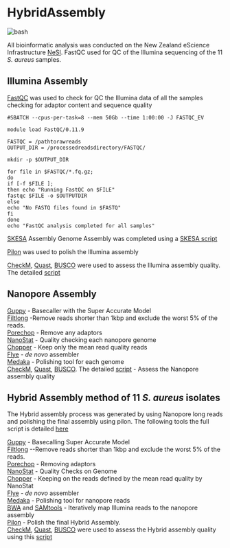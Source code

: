 # HybridAssembly

![bash](https://img.shields.io/badge/language-bash-green)

All bioinformatic analysis was conducted on the New Zealand eScience Infrastructure [NeSI](https://github.com/nesi). FastQC used for QC of the Illumina sequencing of the 11 *S. aureus* samples.

## Illumina Assembly 
[FastQC](https://www.bioinformatics.babraham.ac.uk/projects/fastqc/) was used to check for QC the Illumina data of all the samples checking for adaptor content and sequence quality

```#!/bin/bash -e
#SBATCH --cpus-per-task=8 --mem 50Gb --time 1:00:00 -J FASTQC_EV

module load FastQC/0.11.9

FASTQC = /pathtorawreads
OUTPUT_DIR = /processedreadsdirectory/FASTQC/

mkdir -p $OUTPUT_DIR

for file in $FASTQC/*.fq.gz;
do
if [-f $FILE ];
then echo "Running FastQC on $FILE"
fastqc $FILE -o $OUTPUTDIR
else
echo "No FASTQ files found in $FASTQ"
fi
done
echo "FastQC analysis completed for all samples"
```
[SKESA](https://github.com/ncbi/SKESA) Assembly 
Genome Assembly was completed using a [SKESA script](https://github.com/emv6/Hybrid_Assembly/blob/main/skesa.sh)

[Pilon](https://github.com/broadinstitute/pilon) was used to polish the Illumina assembly 

[CheckM](https://github.com/Ecogenomics/CheckM), [Quast](https://github.com/ablab/quast), [BUSCO](https://busco.ezlab.org/) were used to assess the Illumina assembly quality. The detailed [script](https://github.com/emv6/Hybrid_Assembly/blob/main/CheckM_Quast_BUSCO.sh) 

## Nanopore Assembly 
[Guppy](https://community.nanoporetech.com/docs/prepare/library_prep_protocols/Guppy-protocol/v/gpb_2003_v1_revax_14dec2018/guppy-software-overview) - Basecaller with the Super Accurate Model \
[Filtlong](https://github.com/rrwick/Filtlong) -Remove reads shorter than 1kbp and exclude the worst 5% of the reads. \
[Porechop](https://github.com/rrwick/Porechop) - Remove any adaptors \
[NanoStat](https://github.com/wdecoster/nanostat) - Quality checking each nanopore genome \
[Chopper](https://github.com/wdecoster/chopper) - Keep only the mean read quality reads \
[Flye](https://github.com/mikolmogorov/Flye) - *de novo* assembler \
[Medaka](https://github.com/nanoporetech/medaka) - Polishing tool for each genome\
[CheckM](https://github.com/Ecogenomics/CheckM), [Quast](https://github.com/ablab/quast), [BUSCO](https://busco.ezlab.org/). The detailed [script](https://github.com/emv6/Hybrid_Assembly/blob/main/CheckM_Quast_BUSCO.sh) - Assess the Nanopore assembly quality


## Hybrid Assembly method of 11 *S. aureus* isolates 
The Hybrid assembly process was generated by using Nanopore long reads and polishing the final assembly using pilon. The following tools the full script is detailed [here](https://github.com/emv6/Hybrid_Assembly/blob/main/Hybrid_Genome_Assembly.sh)

[Guppy](https://community.nanoporetech.com/docs/prepare/library_prep_protocols/Guppy-protocol/v/gpb_2003_v1_revax_14dec2018/guppy-software-overview) - Basecalling Super Accurate Model \
[Filtlong](https://github.com/rrwick/Filtlong) --Remove reads shorter than 1kbp and exclude the worst 5% of the reads. \
[Porechop](https://github.com/rrwick/Porechop) - Removing adaptors\
[NanoStat](https://github.com/wdecoster/nanostat) - Quality Checks on Genome \
[Chopper](https://github.com/wdecoster/chopper) - Keeping on the reads defined by the mean read quality by NanoStat \
[Flye](https://github.com/mikolmogorov/Flye) - *de novo* assembler \
[Medaka](https://github.com/nanoporetech/medaka) - Polishing tool for nanopore reads\
[BWA](https://github.com/lh3/bwa) and [SAMtools](https://samtools.sourceforge.net/) - Iteratively map Illumina reads to the nanopore assembly \
[Pilon](https://github.com/broadinstitute/pilon) - Polish the final Hybrid Assembly. \
[CheckM](https://github.com/Ecogenomics/CheckM), [Quast](https://github.com/ablab/quast), [BUSCO](https://busco.ezlab.org/) were used to assess the Hybrid assembly quality using this [script](https://github.com/emv6/Hybrid_Assembly/blob/main/CheckM_Quast_BUSCO.sh)  
